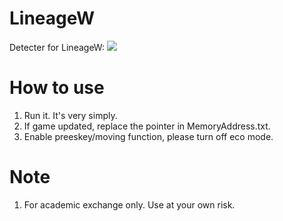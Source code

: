 # LineageW
Detecter for LineageW:
![](https://i.imgur.com/YgC5UPE.jpg)


# How to use
  1. Run it. It's very simply.
  2. If game updated, replace the pointer in MemoryAddress.txt.
  3. Enable preeskey/moving function, please turn off eco mode.

# Note
  1. For academic exchange only. Use at your own risk.
